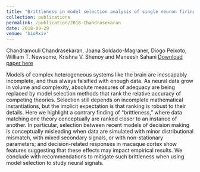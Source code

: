 ```yaml
---
title: "Brittleness in model selection analysis of single neuron firing rates"
collection: publications
permalink: /publication/2018-Chandrasekaran
date: 2018-09-29
venue: 'bioRxiv'
---
```


Chandramouli Chandrasekaran, Joana Soldado-Magraner, Diogo Peixoto, William T. Newsome, Krishna V. Shenoy and Maneesh Sahani
[Download paper here](https://www.biorxiv.org/content/10.1101/430710v1.abstract)

Models of complex heterogeneous systems like the brain are inescapably incomplete, and thus always falsified with enough data. As neural data grow in volume and complexity, absolute measures of adequacy are being replaced by model selection methods that rank the relative accuracy of competing theories. Selection still depends on incomplete mathematical instantiations, but the implicit expectation is that ranking is robust to their details. Here we highlight a contrary finding of “brittleness,” where data matching one theory conceptually are ranked closer to an instance of another. In particular, selection between recent models of decision making is conceptually misleading when data are simulated with minor distributional mismatch, with mixed secondary signals, or with non-stationary parameters; and decision-related responses in macaque cortex show features suggesting that these effects may impact empirical results. We conclude with recommendations to mitigate such brittleness when using model selection to study neural signals.

